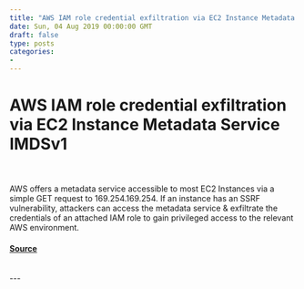 ```yaml
---
title: "AWS IAM role credential exfiltration via EC2 Instance Metadata Service IMDSv1"
date: Sun, 04 Aug 2019 00:00:00 GMT
draft: false
type: posts
categories: 
- 
---
```

# AWS IAM role credential exfiltration via EC2 Instance Metadata Service IMDSv1

<br/>

<br/>
AWS offers a metadata service accessible to most EC2 Instances via a simple GET request to 169.254.169.254. If an instance has an SSRF vulnerability, attackers can access the metadata service & exfiltrate the credentials of an attached IAM role to gain privileged access to the relevant AWS environment.

#### [Source](https://www.cloudvulndb.org/aws-imdsv1-credential-exfiltration)

<br/>
---
